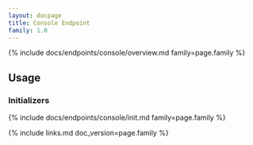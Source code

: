 ```yaml
---
layout: docpage
title: Console Endpoint
family: 1.0
---
```


{% include docs/endpoints/console/overview.md family=page.family %}


## Usage

### Initializers

{% include docs/endpoints/console/init.md family=page.family %}


{% include links.md doc_version=page.family %}

